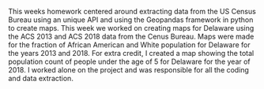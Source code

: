 This weeks homework centered around extracting data from the US Census Bureau using an unique API and using the Geopandas framework in python to create maps.
This week we worked on creating maps for Delaware using the ACS 2013 and ACS 2018 data from the Cenus Bureau. Maps were made for the fraction of African American and White population for Delaware for the years 2013 and 2018. For extra credit, I created a map showing the total population count of people under the age of 5 for Delaware for the year of 2018. 
I worked alone on the project and was responsible for all the coding and data extraction.
